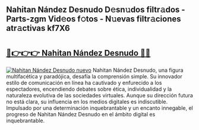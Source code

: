 ## Nahitan Nández Desnudo D𝚎sn𝚞dos filtr𝚊dos - Parts-zgm Vid𝚎os f𝚘tos - N𝚞evas filtr𝚊ciones atr𝚊ctivas kf7X6

# <h2><a href="http://mb6aqar.tromn.icu/?c=Nahitan+N%c3%a1ndez+Desnudo">🔗👉👉👉 Nahitan Nández Desnudo 🔗🔗</a></h2>

[![Nahitan Nández Desnudo nuevo](https://i.imgur.com/pEAQMta.gif)](http://mb6aqar.tromn.icu/?c=Nahitan+N%c3%a1ndez+Desnudo)
Nahitan Nández Desnudo, una figura multifacética y paradójica, desafía la comprensión simple. Su innovador estilo de comunicación en línea ha cautivado y enfurecido a los espectadores, encendiendo debates sobre ética, individualidad y la naturaleza evolutiva de las sociedades virtuales. Aunque su dirección futura no está clara, su influencia en los medios digitales es indiscutible. Impulsado por una determinación inquebrantable y un encanto innegable, el progreso de Nahitan Nández Desnudo en el ámbito digital es inquebrantable.
